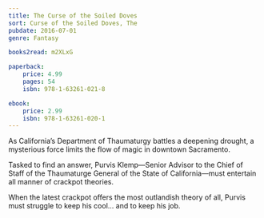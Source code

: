 ```yaml
---
title: The Curse of the Soiled Doves
sort: Curse of the Soiled Doves, The
pubdate: 2016-07-01
genre: Fantasy

books2read: m2XLxG

paperback:
    price: 4.99
    pages: 54
    isbn: 978-1-63261-021-8

ebook:
    price: 2.99
    isbn: 978-1-63261-020-1
---
```


As California’s Department of Thaumaturgy battles a deepening drought, a mysterious force limits the flow of magic in downtown Sacramento.

Tasked to find an answer, Purvis Klemp—Senior Advisor to the Chief of Staff of the Thaumaturge General of the State of California—must entertain all manner of crackpot theories.

When the latest crackpot offers the most outlandish theory of all, Purvis must struggle to keep his cool… and to keep his job.
